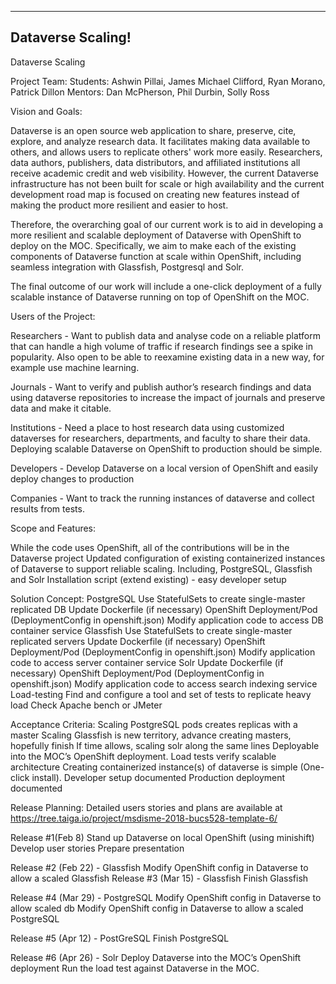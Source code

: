 ﻿** **

## Dataverse Scaling!

Dataverse Scaling

Project Team: 
Students: Ashwin Pillai, James Michael Clifford, Ryan Morano, Patrick Dillon
Mentors: Dan McPherson, Phil Durbin, Solly Ross


Vision and Goals:

Dataverse is an open source web application to share, preserve, cite, explore, and analyze research data. It facilitates making data available to others, and allows users to replicate others' work more easily. Researchers, data authors, publishers, data distributors, and affiliated institutions all receive academic credit and web visibility. However, the current Dataverse infrastructure has not been built for scale or high availability and the current development road map is focused on creating new features instead of making the product more resilient and easier to host.  

Therefore, the overarching goal of our current work is to aid in developing a more resilient and scalable deployment of Dataverse with OpenShift to deploy on the MOC. Specifically, we aim to make each of the existing components of Dataverse function at scale within OpenShift, including seamless integration with Glassfish, Postgresql and Solr. 

The final outcome of our work will include a one-click deployment of a fully scalable instance of Dataverse running on top of OpenShift on the MOC.   


Users of the Project:

Researchers - Want to publish data and analyse code on a reliable platform that can handle a high volume of traffic if research findings see a spike in popularity. Also open to be able to reexamine existing data in a new way, for example use machine learning. 

Journals - Want to verify and publish author’s research findings and data using dataverse repositories to increase the impact of journals and preserve data and make it citable.

Institutions - Need a place to host research data using customized dataverses for researchers, departments, and faculty to share their data. Deploying scalable Dataverse on OpenShift to production should be simple.

Developers - Develop Dataverse on a local version of OpenShift and easily deploy changes to production

Companies - Want to track the running instances of dataverse and collect results from tests.

Scope and Features:
	
While the code uses OpenShift, all of the contributions will be in the Dataverse project
Updated configuration of existing containerized instances of Dataverse to support reliable scaling.  Including, PostgreSQL, Glassfish and Solr
Installation script (extend existing) - easy developer setup

Solution Concept:
PostgreSQL
Use StatefulSets to create single-master replicated DB
Update Dockerfile (if necessary)
OpenShift Deployment/Pod (DeploymentConfig in openshift.json)
Modify application code to access DB container service
Glassfish
Use StatefulSets to create single-master replicated servers
Update Dockerfile (if necessary)
OpenShift Deployment/Pod (DeploymentConfig in openshift.json)
Modify application code to access server container service
Solr
Update Dockerfile (if necessary)
OpenShift Deployment/Pod (DeploymentConfig in openshift.json)
Modify application code to access search indexing service
Load-testing
Find and configure a tool and set of tests to replicate heavy load
Check Apache bench or JMeter

Acceptance Criteria:
Scaling PostgreSQL pods creates replicas with a master
Scaling Glassfish is new territory, advance creating masters, hopefully finish
If time allows, scaling solr along the same lines
Deployable into the MOC’s OpenShift deployment.
Load tests verify scalable architecture
Creating containerized instance(s) of dataverse is simple (One-click install).
Developer setup documented
Production deployment documented

Release Planning:
Detailed users stories and plans are available at https://tree.taiga.io/project/msdisme-2018-bucs528-template-6/ 

Release #1(Feb 8) 
Stand up Dataverse on local OpenShift (using minishift)
Develop user stories
Prepare presentation

Release #2 (Feb 22) - Glassfish
Modify OpenShift config in Dataverse to allow a scaled Glassfish
Release #3 (Mar 15) - Glassfish
Finish Glassfish

Release #4 (Mar 29) - PostgreSQL
Modify OpenShift config in Dataverse to allow scaled db
Modify OpenShift config in Dataverse to allow a scaled PostgreSQL

Release #5 (Apr 12) - PostGreSQL
Finish PostgreSQL
     
Release #6 (Apr 26) - Solr
Deploy Dataverse into the MOC’s OpenShift deployment
Run the load test against Dataverse in the MOC.

